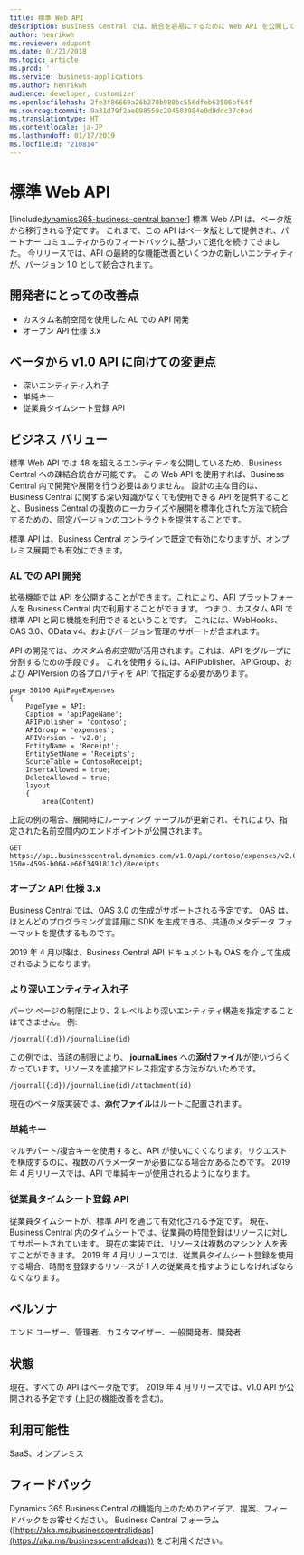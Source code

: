 ```yaml
---
title: 標準 Web API
description: Business Central では、統合を容易にするために Web API を公開しています
author: henrikwh
ms.reviewer: edupont
ms.date: 01/21/2018
ms.topic: article
ms.prod: ''
ms.service: business-applications
ms.author: henrikwh
audience: developer, customizer
ms.openlocfilehash: 2fe3f86669a26b270b980bc556dfeb63506bf64f
ms.sourcegitcommit: 9a31d79f2ae098559c294503984e0d9ddc37c0ad
ms.translationtype: HT
ms.contentlocale: ja-JP
ms.lasthandoff: 01/17/2019
ms.locfileid: "210814"
---
```

# <a name="standard-web-api"></a>標準 Web API 
[!include[dynamics365-business-central banner](../includes/dynamics365-business-central.md)]
標準 Web API は、ベータ版から移行される予定です。 これまで、この API はベータ版として提供され、パートナー コミュニティからのフィードバックに基づいて進化を続けてきました。 今リリースでは、API の最終的な機能改善といくつかの新しいエンティティが、バージョン 1.0 として統合されます。  

## <a name="developer-improvements"></a>開発者にとっての改善点

- カスタム名前空間を使用した AL での API 開発
- オープン API 仕様 3.x

## <a name="changes-from-beta-to-v10-apis"></a>ベータから v1.0 API に向けての変更点

- 深いエンティティ入れ子
- 単純キー
- 従業員タイムシート登録 API  

## <a name="business-value"></a>ビジネス バリュー
標準 Web API では 48 を超えるエンティティを公開しているため、Business Central への疎結合統合が可能です。 この Web API を使用すれば、Business Central 内で開発や展開を行う必要はありません。 設計の主な目的は、Business Central に関する深い知識がなくても使用できる API を提供することと、Business Central の複数のローカライズや展開を標準化された方法で統合するための、固定バージョンのコントラクトを提供することです。  

標準 API は、Business Central オンラインで既定で有効になりますが、オンプレミス展開でも有効にできます。

### <a name="developing-apis-in-al"></a>AL での API 開発
拡張機能では API を公開することができます。これにより、API プラットフォームを Business Central 内で利用することができます。 つまり、カスタム API で標準 API と同じ機能を利用できるということです。 これには、WebHooks、OAS 3.0、OData v4、およびバージョン管理のサポートが含まれます。  

API の開発では、*カスタム名前空間*が活用されます。これは、API をグループに分割するための手段です。 これを使用するには、APIPublisher、APIGroup、および APIVersion の各プロパティを API で指定する必要があります。 

```
page 50100 ApiPageExpenses
{
    PageType = API;
    Caption = 'apiPageName';
    APIPublisher = 'contoso';
    APIGroup = 'expenses';
    APIVersion = 'v2.0';
    EntityName = 'Receipt';
    EntitySetName = 'Receipts';
    SourceTable = ContosoReceipt;
    InsertAllowed = true;
    DeleteAllowed = true;
    layout
    {
        area(Content)
```

上記の例の場合、展開時にルーティング テーブルが更新され、それにより、指定された名前空間内のエンドポイントが公開されます。

```
GET https://api.businesscentral.dynamics.com/v1.0/api/contoso/expenses/v2.0/companies(7d0b2f2d-150e-4596-b064-e66f3491811c)/Receipts
```

### <a name="open-api-specification-3x"></a>オープン API 仕様 3.x 
Business Central では、OAS 3.0 の生成がサポートされる予定です。 OAS は、ほとんどのプログラミング言語用に SDK を生成できる、共通のメタデータ フォーマットを提供するものです。

2019 年 4 月以降は、Business Central API ドキュメントも OAS を介して生成されるようになります。   

### <a name="deeper-entity-nesting"></a>より深いエンティティ入れ子
パーツ ページの制限により、2 レベルより深いエンティティ構造を指定することはできません。 例:  

```
/journal({id})/journalLine(id)
```

この例では、当該の制限により、 **journalLines** への**添付ファイル**が使いづらくなっています。リソースを直接アドレス指定する方法がないためです。

```
/journal({id})/journalLine(id)/attachment(id)
```

現在のベータ版実装では、**添付ファイル**はルートに配置されます。  

### <a name="simple-keys"></a>単純キー
マルチパート/複合キーを使用すると、API が使いにくくなります。リクエストを構成するのに、複数のパラメーターが必要になる場合があるためです。 2019 年 4 月リリースでは、API で単純キーが使用されるようになります。


### <a name="employee-timesheet-registration-api"></a>従業員タイムシート登録 API
従業員タイムシートが、標準 API を通じて有効化される予定です。 現在、Business Central 内のタイムシートでは、従業員の時間登録はリソースに対してサポートされています。 現在の実装では、リソースは複数のマシンと人を表すことができます。 2019 年 4 月リリースでは、従業員タイムシート登録を使用する場合、時間を登録するリソースが 1 人の従業員を指すようにしなければならなくなります。 

## <a name="personas"></a>ペルソナ
エンド ユーザー、管理者、カスタマイザー、一般開発者、開発者

## <a name="status"></a>状態
現在、すべての API はベータ版です。 2019 年 4 月リリースでは、v1.0 API が公開される予定です (上記の機能改善を含む)。 

## <a name="availability"></a>利用可能性

SaaS、オンプレミス

## <a name="tell-us-what-you-think"></a>フィードバック

Dynamics 365 Business Central の機能向上のためのアイデア、提案、フィードバックをお寄せください。 Business Central フォーラム ([https://aka.ms/businesscentralideas](https://aka.ms/businesscentralideas)) をご利用ください。


